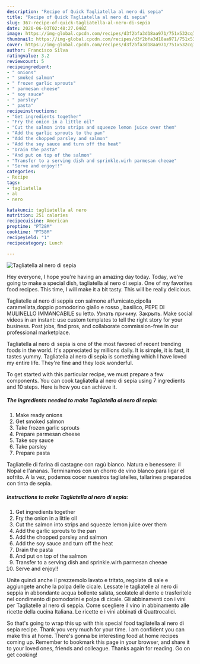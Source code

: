 ```yaml
---
description: "Recipe of Quick Tagliatella al nero di sepia"
title: "Recipe of Quick Tagliatella al nero di sepia"
slug: 367-recipe-of-quick-tagliatella-al-nero-di-sepia
date: 2020-06-03T02:48:27.048Z
image: https://img-global.cpcdn.com/recipes/d3f2bfa3d18aa971/751x532cq70/tagliatella-al-nero-di-sepia-recipe-main-photo.jpg
thumbnail: https://img-global.cpcdn.com/recipes/d3f2bfa3d18aa971/751x532cq70/tagliatella-al-nero-di-sepia-recipe-main-photo.jpg
cover: https://img-global.cpcdn.com/recipes/d3f2bfa3d18aa971/751x532cq70/tagliatella-al-nero-di-sepia-recipe-main-photo.jpg
author: Francisco Silva
ratingvalue: 3.2
reviewcount: 5
recipeingredient:
- " onions"
- " smoked salmon"
- " frozen garlic sprouts"
- " parmesan cheese"
- " soy sauce"
- " parsley"
- " pasta"
recipeinstructions:
- "Get ingredients together"
- "Fry the onion in a little oil"
- "Cut the salmon into strips and squeeze lemon juice over them"
- "Add the garlic sprouts to the pan"
- "Add the chopped parsley and salmon"
- "Add the soy sauce and turn off the heat"
- "Drain the pasta"
- "And put on top of the salmon"
- "Transfer to a serving dish and sprinkle.wirh parmesan cheeae"
- "Serve and enjoy!!"
categories:
- Recipe
tags:
- tagliatella
- al
- nero

katakunci: tagliatella al nero 
nutrition: 251 calories
recipecuisine: American
preptime: "PT28M"
cooktime: "PT58M"
recipeyield: "1"
recipecategory: Lunch

---
```



![Tagliatella al nero di sepia](https://img-global.cpcdn.com/recipes/d3f2bfa3d18aa971/751x532cq70/tagliatella-al-nero-di-sepia-recipe-main-photo.jpg)

Hey everyone, I hope you're having an amazing day today. Today, we're going to make a special dish, tagliatella al nero di sepia. One of my favorites food recipes. This time, I will make it a bit tasty. This will be really delicious.

Tagliatelle al nero di seppia con salmone affumicato,cipolla caramellata,doppio pomodorino giallo e rosso , basilico, PEPE DI MULINELLO IMMANCABILE su letto. Узнать причину. Закрыть. Make social videos in an instant: use custom templates to tell the right story for your business. Post jobs, find pros, and collaborate commission-free in our professional marketplace.

Tagliatella al nero di sepia is one of the most favored of recent trending foods in the world. It's appreciated by millions daily. It is simple, it is fast, it tastes yummy. Tagliatella al nero di sepia is something which I have loved my entire life. They're fine and they look wonderful.


To get started with this particular recipe, we must prepare a few components. You can cook tagliatella al nero di sepia using 7 ingredients and 10 steps. Here is how you can achieve it.

<!--inarticleads1-->

##### The ingredients needed to make Tagliatella al nero di sepia:

1. Make ready  onions
1. Get  smoked salmon
1. Take  frozen garlic sprouts
1. Prepare  parmesan cheese
1. Take  soy sauce
1. Take  parsley
1. Prepare  pasta


Tagliatelle di farina di castagne con ragù bianco. Natura e benessere: il Nopal e l&#39;ananas. Terminamos con un chorro de vino blanco para ligar el sofrito. A la vez, podemos cocer nuestros tagliatelles, tallarines preparados con tinta de sepia. 

<!--inarticleads2-->

##### Instructions to make Tagliatella al nero di sepia:

1. Get ingredients together
1. Fry the onion in a little oil
1. Cut the salmon into strips and squeeze lemon juice over them
1. Add the garlic sprouts to the pan
1. Add the chopped parsley and salmon
1. Add the soy sauce and turn off the heat
1. Drain the pasta
1. And put on top of the salmon
1. Transfer to a serving dish and sprinkle.wirh parmesan cheeae
1. Serve and enjoy!!


Unite quindi anche il prezzemolo lavato e tritato, regolate di sale e aggiungete anche la polpa delle cicale. Lessate le tagliatelle al nero di seppia in abbondante acqua bollente salata, scolatele al dente e trasferitele nel condimento di pomodorini e polpa di cicale. Gli abbinamenti con i vini per Tagliatelle al nero di seppia. Come scegliere il vino in abbinamento alle ricette della cucina Italiana. Le ricette e i vini abbinati di Quattrocalici. 

So that's going to wrap this up with this special food tagliatella al nero di sepia recipe. Thank you very much for your time. I am confident you can make this at home. There's gonna be interesting food at home recipes coming up. Remember to bookmark this page in your browser, and share it to your loved ones, friends and colleague. Thanks again for reading. Go on get cooking!
